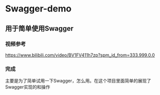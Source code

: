 # Swagger-demo
## 用于简单使用Swagger
### 视频参考
https://www.bilibili.com/video/BV1FV411h7zp?spm_id_from=333.999.0.0
### 完成
主要是为了简单试用一下Swagger，怎么用。在这个项目里面简单的展现了Swagger实现的和操作
